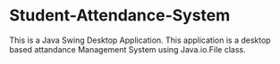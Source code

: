 # Student-Attendance-System
This is a Java Swing Desktop Application.
This application is a desktop based attandance Management System using Java.io.File class.
